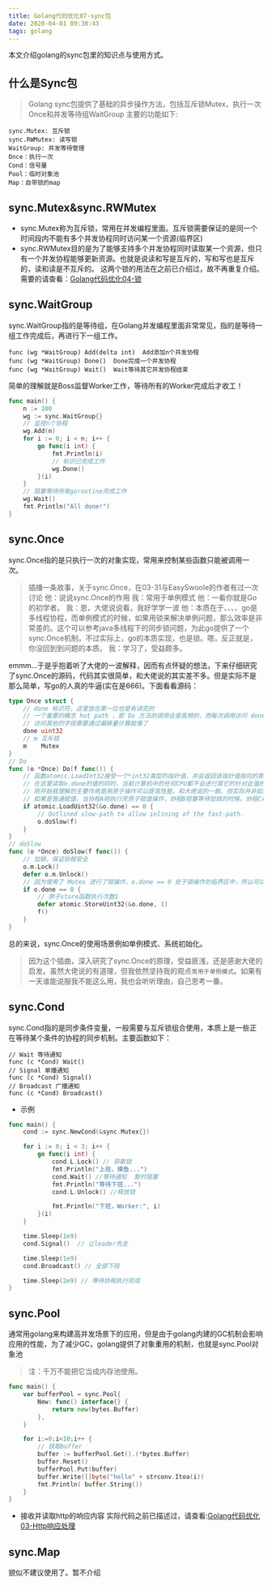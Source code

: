 ```yaml
---
title: Golang代码优化07-sync包
date: 2020-04-01 09:38:43
tags: golang
---
```

本文介绍golang的sync包里的知识点与使用方式。

## 什么是Sync包
>Golang sync包提供了基础的异步操作方法，包括互斥锁Mutex，执行一次Once和并发等待组WaitGroup
主要的功能如下:
```
sync.Mutex: 互斥锁
sync.RWMutex: 读写锁
WaitGroup: 并发等待管理
Once：执行一次
Cond：信号量
Pool：临时对象池
Map：自带锁的map
```

## sync.Mutex&sync.RWMutex
- sync.Mutex称为互斥锁，常用在并发编程里面。互斥锁需要保证的是同一个时间段内不能有多个并发协程同时访问某一个资源(临界区)
- sync.RWMutex目的是为了能够支持多个并发协程同时读取某一个资源，但只有一个并发协程能够更新资源。也就是说读和写是互斥的，写和写也是互斥的，读和读是不互斥的。
这两个锁的用法在之前已介绍过，故不再重复介绍。需要的请查看：[Golang代码优化04-锁](http://localhost:4000/2020/03/31/golang-lock/)

## sync.WaitGroup
sync.WaitGroup指的是等待组，在Golang并发编程里面非常常见，指的是等待一组工作完成后，再进行下一组工作。

```
func (wg *WaitGroup) Add(delta int)  Add添加n个并发协程
func (wg *WaitGroup) Done()  Done完成一个并发协程
func (wg *WaitGroup) Wait()  Wait等待其它并发协程结束
```
简单的理解就是Boss监督Worker工作，等待所有的Worker完成后才收工！
```go
func main() {
    n := 100
    wg := sync.WaitGroup{}
    // 监控n个协程
    wg.Add(n) 
    for i := 0; i < n; i++ {
        go func(i int) {
            fmt.Println(i)
            // 标识已完成工作
            wg.Done() 
        }(i)
    }
    // 阻塞等待所有goroutine完成工作
    wg.Wait()
    fmt.Println("All done!")
}
```

## sync.Once
<!--more-->
sync.Once指的是只执行一次的对象实现，常用来控制某些函数只能被调用一次。
>插播一条故事，关于sync.Once，在03-31与EasySwoole的作者有过一次讨论
>他：说说sync.Once的作用
>我：常用于单例模式
>他：一看你就是Go的初学者。
>我：恩，大佬说说看，我好学学一波
>他：本质在于、、、、go是多线程协程，而单例模式的时候，如果用锁来解决单例问题，那么效率是非常差的。这个可以参考java多线程下的同步锁问题，为此go提供了一个sync.Once机制，不过实际上，go的本质实现，也是锁。嗯，反正就是，你没回到到问题的本质。
>我：学习了，受益颇多。

emmm...于是乎抱着听了大佬的一波解释，因而有点怀疑的想法，下来仔细研究了sync.Once的源码，代码其实很简单，和大佬说的其实差不多。但是实际不是那么简单，写go的人真的牛逼(实在是666)。下面看看源码：

```go
type Once struct {
    // done 标识符，这里放在第一位也是有讲究的
    // 一个重要的概念 hot path ，即 Do 方法的调用会是高频的，而每次调用访问 done，done位于结构体的第一个字段，可以通过结构体指针直接进行访问
    // 访问其他的字段需要通过偏移量计算就慢了
    done uint32
    // m 互斥锁
	m    Mutex
}
// Do 
func (o *Once) Do(f func()) {
    // 函数atomic.LoadInt32接受一个*int32类型的指针值，并会返回该指针值指向的那个值
    // 在这里读取o.done的值的同时，当前计算机中的任何CPU都不会进行其它的针对此值的读或写操作。这样的约束是受到底层硬件的支持的
    // 刚开始我理解的主要作用是用原子操作可以提高性能，和大佬说的一致。但实际并非如此。普通赋值o.done = 1也可以实现相同的作用。
    // 如果是普通赋值，当协程A刚执行完原子赋值操作，协程B阻塞等待加锁的时候，协程C在这里的判断为true,因为协程间对同一变量不存在同步手段，Go并不能保证协程A的赋值操作能被C读到，所以有可能在协程C里会执行o.doSlow(f),与只执行一次想违背。而使用原子操作读写，刚好可以避免这一个问题。
	if atomic.LoadUint32(&o.done) == 0 {
		// Outlined slow-path to allow inlining of the fast-path.
		o.doSlow(f)
	}
}
// doSlow 
func (o *Once) doSlow(f func()) {
    // 加锁，保证协程安全
	o.m.Lock()
    defer o.m.Unlock()
    // 因为使用了 Mutex 进行了锁操作，o.done == 0 处于锁操作的临界区中，所以可以直接进行比较
	if o.done == 0 {
        // 原子store函数执行次数1
		defer atomic.StoreUint32(&o.done, 1)
		f()
	}
}
```

总的来说，sync.Once的使用场景例如单例模式、系统初始化。
>因为这个插曲，深入研究了sync.Once的原理，受益匪浅，还是感谢大佬的启发。虽然大佬说的有道理，但我依然坚持我的观点`常用于单例模式`。如果有一天谁能说服我不能这么用，我也会听听理由，自己思考一番。

## sync.Cond
sync.Cond指的是同步条件变量，一般需要与互斥锁组合使用，本质上是一些正在等待某个条件的协程的同步机制。主要函数如下：
```
// Wait 等待通知
func (c *Cond) Wait()
// Signal 单播通知
func (c *Cond) Signal()
// Broadcast 广播通知
func (c *Cond) Broadcast()
```
- 示例
```go
func main() {
    cond := sync.NewCond(&sync.Mutex{})

    for i := 0; i < 3; i++ {
        go func(i int) {
            cond.L.Lock() // 获取锁
            fmt.Println("上班，摸鱼...")
            cond.Wait() //等待通知  暂时阻塞
            fmt.Println("等待下班...")
            cond.L.Unlock() //释放锁

            fmt.Println("下班，Worker:", i)
        }(i)
    }

    time.Sleep(1e9)
    cond.Signal()  // 让leader先走

    time.Sleep(1e9)
    cond.Broadcast() // 全部下班

    time.Sleep(2e9) // 等待协程执行完成
}
```

## sync.Pool
通常用golang来构建高并发场景下的应用，但是由于golang内建的GC机制会影响应用的性能，为了减少GC，golang提供了对象重用的机制，也就是sync.Pool对象池
>注：千万不能把它当成内存池使用。
```go
func main() {
    var bufferPool = sync.Pool{
		New: func() interface{} {
			return new(bytes.Buffer)
		},
	}

	for i:=0;i<10;i++ {
        // 获取buffer
		buffer := bufferPool.Get().(*bytes.Buffer)
		buffer.Reset()
		bufferPool.Put(buffer)
		buffer.Write([]byte("hello" + strconv.Itoa(i))
		fmt.Println( buffer.String())
	}
}
```
- 接收并读取http的响应内容
实际代码之前已描述过，请查看:[Golang代码优化03-Http响应处理](https://hongker.github.io/2020/03/31/http-response/)

## sync.Map
貌似不建议使用了。暂不介绍


